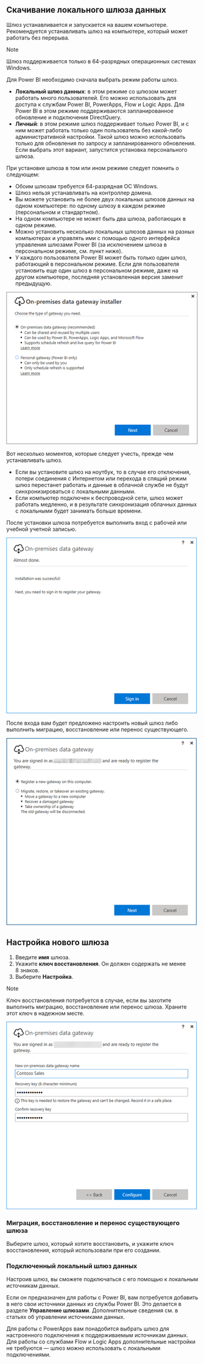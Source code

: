 ## <a name="install-the-on-premises-data-gateway"></a>Скачивание локального шлюза данных
Шлюз устанавливается и запускается на вашем компьютере. Рекомендуется устанавливать шлюз на компьютере, который может работать без перерыва.

> [!NOTE]
> Шлюз поддерживается только в 64-разрядных операционных системах Windows.
> 
> 

Для Power BI необходимо сначала выбрать режим работы шлюз.

* **Локальный шлюз данных**: в этом режиме со шлюзом может работать много пользователей. Его можно использовать для доступа к службам Power BI, PowerApps, Flow и Logic Apps. Для Power BI в этом режиме поддерживаются запланированное обновление и подключения DirectQuery.
* **Личный**: в этом режиме шлюз поддерживает только Power BI, и с ним может работать только один пользователь без какой-либо административной настройки. Такой шлюз можно использовать только для обновления по запросу и запланированного обновления. Если выбрать этот вариант, запустится установка персонального шлюза.

При установке шлюза в том или ином режиме следует помнить о следующем:

* Обоим шлюзам требуется 64-разрядная ОС Windows.
* Шлюз нельзя устанавливать на контроллер домена.
* Вы можете установить не более двух локальных шлюзов данных на одном компьютере: по одному шлюзу в каждом режиме (персональном и стандартном). 
* На одном компьютере не может быть два шлюза, работающих в одном режиме.
* Можно установить несколько локальных шлюзов данных на разных компьютерах и управлять ими с помощью одного интерфейса управления шлюзами Power BI (за исключением шлюза в персональном режиме, см. пункт ниже).
* У каждого пользователя Power BI может быть только один шлюз, работающий в персональном режиме. Если для пользователя установить еще один шлюз в персональном режиме, даже на другом компьютере, последняя установленная версия заменит предыдущую.

![on-prem-data-gateway-install-powerbi](./media/gateway-onprem-install-include/on-prem-data-gateway-install-powerbi.png)

Вот несколько моментов, которые следует учесть, прежде чем устанавливать шлюз.

* Если вы установите шлюз на ноутбук, то в случае его отключения, потери соединения с Интернетом или перехода в спящий режим шлюз перестанет работать и данные в облачной службе не будут синхронизироваться с локальными данными.
* Если компьютер подключен к беспроводной сети, шлюз может работать медленно, и в результате синхронизация облачных данных с локальными будет занимать больше времени.

После установки шлюза потребуется выполнить вход с рабочей или учебной учетной записью.

![on-prem-data-gateway-install-signin](./media/gateway-onprem-install-include/on-prem-data-gateway-install-signin.png)

После входа вам будет предложено настроить новый шлюз либо выполнить миграцию, восстановление или перенос существующего.

![on-prem-data-gateway-install-register-recovery](./media/gateway-onprem-install-include/on-prem-data-gateway-install-register-recovery.png)

## <a name="configure-a-new-gateway"></a>Настройка нового шлюза
1. Введите **имя** шлюза.
2. Укажите **ключ восстановления**. Он должен содержать не менее 8 знаков.
3. Выберите **Настройка**.

> [!NOTE]
> Ключ восстановления потребуется в случае, если вы захотите выполнить миграцию, восстановление или перенос шлюза. Храните этот ключ в надежном месте.
> 
> 

![on-prem-data-gateway-install-recovery](./media/gateway-onprem-install-include/on-prem-data-gateway-install-recovery.png)

### <a name="migrate-restore-or-take-over-an-existing-gateway"></a>Миграция, восстановление и перенос существующего шлюза
Выберите шлюз, который хотите восстановить, и укажите ключ восстановления, который использовали при его создании.

### <a name="on-premises-data-gateway-connected"></a>Подключенный локальный шлюз данных
Настроив шлюз, вы сможете подключаться с его помощью к локальным источникам данных.

Если он предназначен для работы с Power BI, вам потребуется добавить в него свои источники данных из службы Power BI. Это делается в разделе **Управление шлюзами**. Дополнительные сведения см. в статьях об управлении источниками данных.

Для работы с PowerApps вам понадобится выбрать шлюз для настроенного подключения к поддерживаемым источникам данных. Для работы со службами Flow и Logic Apps дополнительные настройки не требуются — шлюз можно использовать с локальными подключениями.

